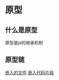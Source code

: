 # 原型
## 什么是原型
原型是js的继承机制
## 原型链
[嵌入的文件](closure.md ':include :type=code')
[嵌入代码片段](../example.js ':include :type=code :fragment=demo')